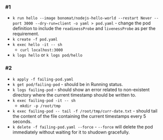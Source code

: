 ### #1

- `k run hello --image bonomat/nodejs-hello-world --restart Never --port 3000 --dry-run=client -o yaml > pod.yaml` - change the pod definition to include the `readinessProbe` and `livenessProbe` as per the requirement.
- `k create -f pod.yaml`
- `k exec hello -it -- sh`
   * `curl localhost:3000`
- `k logs hello` or `k logs pod/hello`

### #2
- `k apply -f failing-pod.yaml`
- `k get pod/failing-pod` - should be in Running status.
- `k logs failing-pod` - should show an error related to non-existent directory where the current timestamp should be written to.
- `k exec failing-pod -it -- sh`
   * `mkdir -p /root/tmp`
- `k exec failing-pod -- tail -f /root/tmp/curr-date.txt` - should tail the content of the file containing the current timestamps every 5 seconds.
- `k delete -f failing-pod.yaml --force` - `--force` will delete the pod immediately without waiting for it to shudown gracefully.